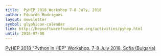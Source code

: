 ```yaml
---
title:  PyHEP 2018 Workshop 7-8 July, 2018
author: Eduardo Rodrigues
layout: newsletter
symbol: glyphicon-calendar
link: http://hepsoftwarefoundation.org/activities/pyhep.html
until: 2018-07-08
---
```

[PyHEP 2018 "Python in HEP" Workshop, 7-8 July 2018, Sofia (Bulgaria)](http://hepsoftwarefoundation.org/activities/pyhep.html)
